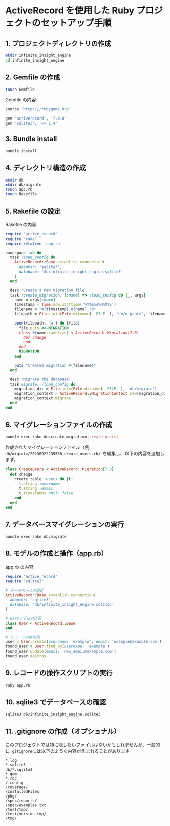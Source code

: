 # ActiveRecord を使用した Ruby プロジェクトのセットアップ手順

## 1. プロジェクトディレクトリの作成

```sh
mkdir infinite_insight_engine
cd infinite_insight_engine
```

## 2. Gemfile の作成

```sh
touch Gemfile
```

Gemfile の内容:

```ruby
source 'https://rubygems.org'

gem 'activerecord', '7.0.8'
gem 'sqlite3', '~> 1.4'
```

## 3. Bundle install

```sh
bundle install
```

## 4. ディレクトリ構造の作成

```sh
mkdir db
mkdir db/migrate
touch app.rb
touch Rakefile
```

## 5. Rakefile の設定

Rakefile の内容:

```ruby
require 'active_record'
require 'rake'
require_relative 'app.rb'

namespace :db do
  task :load_config do
    ActiveRecord::Base.establish_connection(
      adapter: 'sqlite3',
      database: 'db/infinite_insight_engine.sqlite3'
    )
  end

  desc 'Create a new migration file'
  task :create_migration, [:name] => :load_config do |_, args|
    name = args[:name]
    timestamp = Time.now.strftime('%Y%m%d%H%M%S')
    filename = "#{timestamp}_#{name}.rb"
    filepath = File.join(File.dirname(__FILE__), 'db/migrate', filename)

    open(filepath, 'w') do |file|
      file.puts <<-MIGRATION
      class #{name.camelize} < ActiveRecord::Migration[7.0]
        def change
        end
      end
      MIGRATION
    end

    puts "Created migration #{filename}"
  end

  desc 'Migrate the database'
  task migrate: :load_config do
    migration_dir = File.join(File.dirname(__FILE__), 'db/migrate')
    migration_context = ActiveRecord::MigrationContext.new(migration_dir, ActiveRecord::SchemaMigration)
    migration_context.migrate
  end
end
```

## 6. マイグレーションファイルの作成

```sh
bundle exec rake db:create_migration[create_users]
```

作成されたマイグレーションファイル（例: `db/migrate/20230922235550_create_users.rb`）を編集し、以下の内容を追加します。

```ruby
class CreateUsers < ActiveRecord::Migration[7.0]
  def change
    create_table :users do |t|
      t.string :username
      t.string :email
      t.timestamps null: false
    end
  end
end
```

## 7. データベースマイグレーションの実行

```sh
bundle exec rake db:migrate
```

## 8. モデルの作成と操作（app.rb）

app.rb の内容:

```ruby
require 'active_record'
require 'sqlite3'

# データベースの設定
ActiveRecord::Base.establish_connection(
  adapter: 'sqlite3',
  database: 'db/infinite_insight_engine.sqlite3'
)

# Userモデルの定義
class User < ActiveRecord::Base
end

# レコードの操作例
user = User.create(username: 'example', email: 'example@example.com')
found_user = User.find_by(username: 'example')
found_user.update(email: 'new_email@example.com')
found_user.destroy
```

## 9. レコードの操作スクリプトの実行

```sh
ruby app.rb
```

## 10. sqlite3 でデータベースの確認

```sh
sqlite3 db/infinite_insight_engine.sqlite3
```

## 11. .gitignore の作成（オプショナル）

このプロジェクトでは特に隠したいファイルはないかもしれませんが、一般的に`.gitignore`には以下のような内容が含まれることがあります。

```
*.log
*.sqlite3
db/*.sqlite3
*.gem
*.rbc
/.config
/coverage/
/InstalledFiles
/pkg/
/spec/reports/
/spec/examples.txt
/test/tmp/
/test/version_tmp/
/tmp/
```
